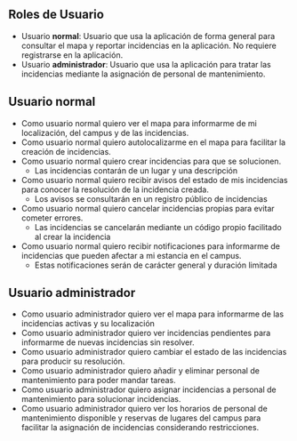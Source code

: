 ## Roles de Usuario
* Usuario **normal**: Usuario que usa la aplicación de forma general para consultar el mapa y reportar incidencias en la aplicación. No requiere registrarse en la aplicación.
* Usuario **administrador**: Usuario que usa la aplicación para tratar las incidencias mediante la asignación de personal de mantenimiento.

## Usuario normal
* Como usuario normal quiero ver el mapa para informarme de mi localización, del campus y de las incidencias.
* Como usuario normal quiero autolocalizarme en el mapa para facilitar la creación de incidencias.
* Como usuario normal quiero crear incidencias para que se solucionen.
  * Las incidencias contarán de un lugar y una descripción
* Como usuario normal quiero recibir avisos del estado de mis incidencias para conocer la resolución de la incidencia creada.
  * Los avisos se consultarán en un registro público de incidencias
* Como usuario normal quiero cancelar incidencias propias para evitar cometer errores.
  * Las incidencias se cancelarán mediante un código propio facilitado al crear la incidencia
* Como usuario normal quiero recibir notificaciones para informarme de incidencias que pueden afectar a mi estancia en el campus.
  * Estas notificaciones serán de carácter general y duración limitada
## Usuario administrador
* Como usuario administrador quiero ver el mapa para informarme de las incidencias activas y su localización
* Como usuario administrador quiero ver incidencias pendientes para informarme de nuevas incidencias sin resolver.
* Como usuario administrador quiero cambiar el estado de las incidencias para producir su resolución.
* Como usuario administrador quiero añadir y eliminar personal de mantenimiento para poder mandar tareas.
* Como usuario administrador quiero asignar incidencias a personal de mantenimiento para solucionar incidencias.
* Como usuario administrador quiero ver los horarios de personal de mantenimiento disponible y reservas de lugares del campus para facilitar la asignación de incidencias considerando restricciones.
